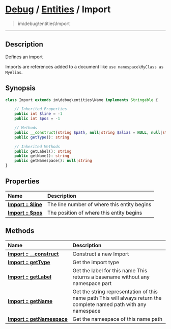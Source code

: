 # [Debug](debug.md) / [Entities](entities.md) / Import
 > im\debug\entities\Import
____

## Description
Defines an import

Imports are references added to a document
like `use namespace\MyClass as MyAlias`.

## Synopsis
```php
class Import extends im\debug\entities\Name implements Stringable {

    // Inherited Properties
    public int $line = -1
    public int $pos = -1

    // Methods
    public __construct(string $path, null|string $alias = NULL, null|string $type = NULL)
    public getType(): string

    // Inherited Methods
    public getLabel(): string
    public getName(): string
    public getNamespace(): null|string
}
```

## Properties
| Name | Description |
| :--- | :---------- |
| [__Import&nbsp;::&nbsp;$line__](entities-Import-var_line.md) | The line number of where this entity begins |
| [__Import&nbsp;::&nbsp;$pos__](entities-Import-var_pos.md) | The position of where this entity begins |

## Methods
| Name | Description |
| :--- | :---------- |
| [__Import&nbsp;::&nbsp;\_\_construct__](entities-Import-__construct.md) | Construct a new Import |
| [__Import&nbsp;::&nbsp;getType__](entities-Import-getType.md) | Get the import type |
| [__Import&nbsp;::&nbsp;getLabel__](entities-Import-getLabel.md) | Get the label for this name  This returns a basename without any namespace part |
| [__Import&nbsp;::&nbsp;getName__](entities-Import-getName.md) | Get the string representation of this name path  This will always return the complete named path with any namespace |
| [__Import&nbsp;::&nbsp;getNamespace__](entities-Import-getNamespace.md) | Get the namespace of this name path |
